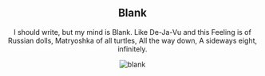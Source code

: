 <div align="center">

## Blank

I should write, but my mind is Blank. 
Like De-Ja-Vu and this Feeling 
is of Russian dolls, Matryoshka 
of all turtles, All the way down, 
A sideways eight, infinitely. 

![blank](https://workers-ai.eankrenzin.workers.dev/?key=image-1702229911693.png)